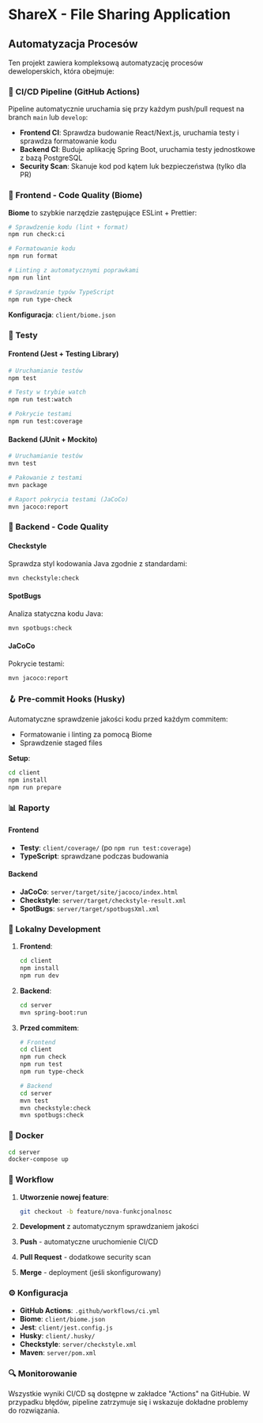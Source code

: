 # ShareX - File Sharing Application

## Automatyzacja Procesów

Ten projekt zawiera kompleksową automatyzację procesów deweloperskich, która obejmuje:

### 🔄 CI/CD Pipeline (GitHub Actions)

Pipeline automatycznie uruchamia się przy każdym push/pull request na branch `main` lub `develop`:

- **Frontend CI**: Sprawdza budowanie React/Next.js, uruchamia testy i sprawdza formatowanie kodu
- **Backend CI**: Buduje aplikację Spring Boot, uruchamia testy jednostkowe z bazą PostgreSQL
- **Security Scan**: Skanuje kod pod kątem luk bezpieczeństwa (tylko dla PR)

### 🎨 Frontend - Code Quality (Biome)

**Biome** to szybkie narzędzie zastępujące ESLint + Prettier:

```bash
# Sprawdzenie kodu (lint + format)
npm run check:ci

# Formatowanie kodu
npm run format

# Linting z automatycznymi poprawkami
npm run lint

# Sprawdzanie typów TypeScript
npm run type-check
```

**Konfiguracja**: `client/biome.json`

### 🧪 Testy

#### Frontend (Jest + Testing Library)
```bash
# Uruchamianie testów
npm test

# Testy w trybie watch
npm run test:watch

# Pokrycie testami
npm run test:coverage
```

#### Backend (JUnit + Mockito)
```bash
# Uruchamianie testów
mvn test

# Pakowanie z testami
mvn package

# Raport pokrycia testami (JaCoCo)
mvn jacoco:report
```

### 🔧 Backend - Code Quality

#### Checkstyle
Sprawdza styl kodowania Java zgodnie z standardami:
```bash
mvn checkstyle:check
```

#### SpotBugs
Analiza statyczna kodu Java:
```bash
mvn spotbugs:check
```

#### JaCoCo
Pokrycie testami:
```bash
mvn jacoco:report
```

### 🪝 Pre-commit Hooks (Husky)

Automatyczne sprawdzenie jakości kodu przed każdym commitem:

- Formatowanie i linting za pomocą Biome
- Sprawdzenie staged files

**Setup**:
```bash
cd client
npm install
npm run prepare
```

### 📊 Raporty

#### Frontend
- **Testy**: `client/coverage/` (po `npm run test:coverage`)
- **TypeScript**: sprawdzane podczas budowania

#### Backend
- **JaCoCo**: `server/target/site/jacoco/index.html`
- **Checkstyle**: `server/target/checkstyle-result.xml`
- **SpotBugs**: `server/target/spotbugsXml.xml`

### 🚀 Lokalny Development

1. **Frontend**:
   ```bash
   cd client
   npm install
   npm run dev
   ```

2. **Backend**:
   ```bash
   cd server
   mvn spring-boot:run
   ```

3. **Przed commitem**:
   ```bash
   # Frontend
   cd client
   npm run check
   npm run test
   npm run type-check
   
   # Backend
   cd server
   mvn test
   mvn checkstyle:check
   mvn spotbugs:check
   ```

### 🐳 Docker

```bash
cd server
docker-compose up
```

### 📝 Workflow

1. **Utworzenie nowej feature**:
   ```bash
   git checkout -b feature/nova-funkcjonalnosc
   ```

2. **Development** z automatycznym sprawdzaniem jakości

3. **Push** - automatyczne uruchomienie CI/CD

4. **Pull Request** - dodatkowe security scan

5. **Merge** - deployment (jeśli skonfigurowany)

### ⚙️ Konfiguracja

- **GitHub Actions**: `.github/workflows/ci.yml`
- **Biome**: `client/biome.json`
- **Jest**: `client/jest.config.js`
- **Husky**: `client/.husky/`
- **Checkstyle**: `server/checkstyle.xml`
- **Maven**: `server/pom.xml`

### 🔍 Monitorowanie

Wszystkie wyniki CI/CD są dostępne w zakładce "Actions" na GitHubie. W przypadku błędów, pipeline zatrzymuje się i wskazuje dokładne problemy do rozwiązania. 